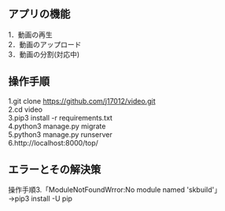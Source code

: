 ## アプリの機能  
1．動画の再生  
2．動画のアップロード  
3．動画の分割(対応中)　  

## 操作手順   
1.git clone https://github.com/j17012/video.git  
2.cd video  
3.pip3 install -r requirements.txt  
4.python3 manage.py migrate  
5.python3 manage.py runserver  
6.http://localhost:8000/top/  

## エラーとその解決策
操作手順3.「ModuleNotFoundWrror:No module named 'skbuild'」    
→pip3 install -U pip  
